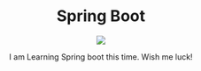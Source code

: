 

<h1 align = "center">Spring Boot</h1>
<p align = "center">
  <img class = "center" src = "https://encrypted-tbn0.gstatic.com/images?q=tbn:ANd9GcQskALxpNXUNt7naftdZ77u66lQ1oQft4nwt3jpd2U&s">
</p>

<p align = "center" style = "text font-family: Arial, Helvetica, sans-serif;">I am Learning Spring boot this time. Wish me luck!</p>

